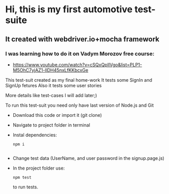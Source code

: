 ﻿# Hi, this is my first automotive test-suite
## It created with webdriver.io+mocha framework 
### __I was learning how to do it on Vadym Morozov free course:__ 
 * https://www.youtube.com/watch?v=cSQxQpIlVgo&list=PLP1-M5OhC7yjAZ1-llDH45nxLfKKbcxGe

This test-suit created as my final home-work 
It tests some SignIn and SignUp fetures 
Also it tests some user stories 

More details like test-cases I will add later;)

To run this test-suit you need only have last version of Node.js and Git
 * Download this code or import it (git clone)
 * Navigate to project folder in terminal 
 * Instal dependencies:

    ```   
    npm i
  
    ```
 * Change test data (UserName, and user password in the signup.page.js)
 * In the project folder use:

    ```   
   npm test
    ```
   
    to run tests. 
  
